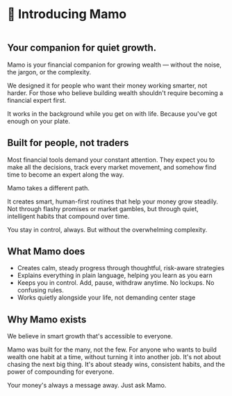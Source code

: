 # 👋 Introducing Mamo

<figure><img src=".gitbook/assets/Twitter post - 1.png" alt=""><figcaption></figcaption></figure>

## Your companion for quiet growth.

Mamo is your financial companion for growing wealth — without the noise, the jargon, or the complexity.

We designed it for people who want their money working smarter, not harder. For those who believe building wealth shouldn't require becoming a financial expert first.

It works in the background while you get on with life. Because you've got enough on your plate.

## Built for people, not traders

Most financial tools demand your constant attention. They expect you to make all the decisions, track every market movement, and somehow find time to become an expert along the way.

Mamo takes a different path.

It creates smart, human-first routines that help your money grow steadily. Not through flashy promises or market gambles, but through quiet, intelligent habits that compound over time.

You stay in control, always. But without the overwhelming complexity.

## What Mamo does

* Creates calm, steady progress through thoughtful, risk-aware strategies
* Explains everything in plain language, helping you learn as you earn
* Keeps you in control. Add, pause, withdraw anytime. No lockups. No confusing rules.
* Works quietly alongside your life, not demanding center stage

## Why Mamo exists

We believe in smart growth that's accessible to everyone.&#x20;

Mamo was built for the many, not the few. For anyone who wants to build wealth one habit at a time, without turning it into another job. It's not about chasing the next big thing. It's about steady wins, consistent habits, and the power of compounding for everyone.

Your money's always a message away. Just ask Mamo.
